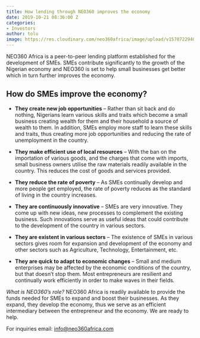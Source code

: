 ```yaml
---
title: How lending through NEO360 improves the economy
date: 2019-10-21 08:36:00 Z
categories:
- Investors
author: tolu
image: https://res.cloudinary.com/neo360africa/image/upload/v1570722940/Neo360logo4_btggjy.svg
---
```


NEO360 Africa is a peer-to-peer lending platform established for the development of SMEs. SMEs contribute significantly to the growth of the Nigerian economy and NEO360 is set to help small businesses get better which in turn further improves the economy. 
 
## How do SMEs improve the economy?

* **They create new job opportunities** – Rather than sit back and do nothing, Nigerians learn various skills and traits which become a small business creating wealth for them and their household a source of wealth to them. In addition, SMEs employ more staff to learn these skills and traits, thus creating more job opportunities and reducing the rate of unemployment in the country.


* **They make efficient use of local resources** – With the ban on the importation of various goods, and the charges that come with imports, small business owners utilise the raw materials readily available in the country. This reduces the cost of goods and services provided.


* **They reduce the rate of poverty** – As SMEs continually develop and more people get employed, the rate of poverty reduces as the standard of living in the country increases.


* **They are continuously innovative** – SMEs are very innovative. They come up with new ideas, new processes to complement the existing business. Such innovations serve as useful ideas that could contribute to the development of the country in various sectors.


* **They are existent in various sectors** – The existence of SMEs in various sectors gives room for expansion and development of the economy and other sectors such as Agriculture, Technology, Entertainment, etc.


* **They are quick to adapt to economic changes** – Small and medium enterprises may be affected by the economic conditions of the country, but that doesn’t stop them. Most entrepreneurs are resilient and continually work efficiently in order to make waves in their fields.


*What is NEO360’s role?*
NEO360 Africa is readily available to provide the funds needed for SMEs to expand and boost their businesses. As they expand, they develop the economy, thus we serve as an efficient intermediary between the entrepreneur and the economy. We are ready to help.

For inquiries email: info@neo360africa.com


